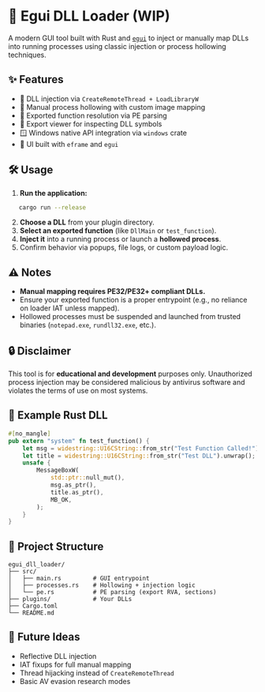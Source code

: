 
# 🧪 Egui DLL Loader (WIP)
A modern GUI tool built with Rust and [`egui`](https://github.com/emilk/egui) to inject or manually map DLLs into running processes using classic injection or process hollowing techniques.

## ✨ Features

- 🚀 DLL injection via `CreateRemoteThread + LoadLibraryW`
- 🧠 Manual process hollowing with custom image mapping
- 🧬 Exported function resolution via PE parsing
- 📜 Export viewer for inspecting DLL symbols
- 🪟 Windows native API integration via `windows` crate
- 🎨 UI built with `eframe` and `egui`

## 🛠️ Usage

1. **Run the application:**

```bash
   cargo run --release
````
2. **Choose a DLL** from your plugin directory.
3. **Select an exported function** (like `DllMain` or `test_function`).
4. **Inject it** into a running process or launch a **hollowed process**.
5. Confirm behavior via popups, file logs, or custom payload logic.

## ⚠️ Notes

* **Manual mapping requires PE32/PE32+ compliant DLLs.**
* Ensure your exported function is a proper entrypoint (e.g., no reliance on loader IAT unless mapped).
* Hollowed processes must be suspended and launched from trusted binaries (`notepad.exe`, `rundll32.exe`, etc.).

## 🔒 Disclaimer

This tool is for **educational and development** purposes only. Unauthorized process injection may be considered malicious by antivirus software and violates the terms of use on most systems.

## 🧩 Example Rust DLL

```rust
#[no_mangle]
pub extern "system" fn test_function() {
    let msg = widestring::U16CString::from_str("Test Function Called!").unwrap();
    let title = widestring::U16CString::from_str("Test DLL").unwrap();
    unsafe {
        MessageBoxW(
            std::ptr::null_mut(),
            msg.as_ptr(),
            title.as_ptr(),
            MB_OK,
        );
    }
}
```

## 📁 Project Structure

```
egui_dll_loader/
├── src/
│   ├── main.rs         # GUI entrypoint
│   ├── processes.rs    # Hollowing + injection logic
│   └── pe.rs           # PE parsing (export RVA, sections)
├── plugins/            # Your DLLs
├── Cargo.toml
└── README.md
```

## 🧠 Future Ideas

* Reflective DLL injection
* IAT fixups for full manual mapping
* Thread hijacking instead of `CreateRemoteThread`
* Basic AV evasion research modes


```
